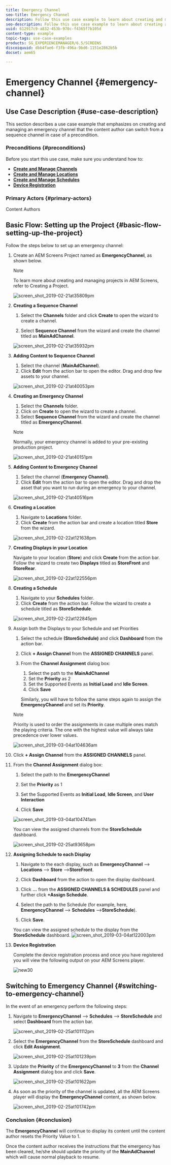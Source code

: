 ```yaml
---
title: Emergency Channel
seo-title: Emergency Channel
description: Follow this use case example to learn about creating and managing an emergency channel that the content author can switch from a sequence channel in case of a precondition.
seo-description: Follow this use case example to learn about creating and managing an emergency channel that the content author can switch from a sequence channel in case of a precondition.
uuid: 612917c9-a832-453b-970c-f4365f7b105d
content-type: example
topic-tags: use-case-examples
products: SG_EXPERIENCEMANAGER/6.5/SCREENS
discoiquuid: dbb4fae6-f3fb-496a-9bd6-1151e2862b5b
docset: aem65

---
```


# Emergency Channel {#emergency-channel}

## Use Case Description {#use-case-description}

This section describes a use case example that emphasizes on creating and managing an emergency channel that the content author can switch from a sequence channel in case of a precondition.

### Preconditions {#preconditions}

Before you start this use case, make sure you understand how to:

* **[Create and Manage Channels](managing-channels.md)**
* **[Create and Manage Locations](managing-locations.md)**
* **[Create and Manage Schedules](managing-schedules.md)**
* **[Device Registration](device-registration.md)**

### Primary Actors {#primary-actors}

Content Authors

## Basic Flow: Setting up the Project {#basic-flow-setting-up-the-project}

Follow the steps below to set up an emergency channel:

1. Create an AEM Screens Project named as **EmergencyChannel**, as shown below.

   >[!NOTE]
   >To learn more about creating and managing projects in AEM Screens, refer to Creating a Project.

   ![screen_shot_2019-02-21at35809pm](assets/screen_shot_2019-02-21at35809pm.png)

1. **Creating a Sequence Channel**

    1. Select the **Channels** folder and click **Create** to open the wizard to create a channel.

    1. Select **Sequence Channel** from the wizard and create the channel titled as **MainAdChannel**.

   ![screen_shot_2019-02-21at35932pm](assets/screen_shot_2019-02-21at35932pm.png)

1. **Adding Content to Sequence Channel**

    1. Select the channel (**MainAdChannel**).
    1. Click **Edit** from the action bar to open the editor. Drag and drop few assets to your channel.

   ![screen_shot_2019-02-21at40053pm](assets/screen_shot_2019-02-21at40053pm.png)

1. **Creating an Emergency Channel**

    1. Select the **Channels** folder.
    1. Click on **Create** to open the wizard to create a channel.
    1. Select **Sequence Channel** from the wizard and create the channel titled as **EmergencyChannel**.

   >[!NOTE]
   >
   >Normally, your emergency channel is added to your pre-existing production project.

   ![screen_shot_2019-02-21at40151pm](assets/screen_shot_2019-02-21at40151pm.png)

1. **Adding Content to Emergency Channel**

    1. Select the channel (**Emergency Channel)**.
    1. Click **Edit** from the action bar to open the editor. Drag and drop the asset that you want to run during an emergency to your channel.

   ![screen_shot_2019-02-21at40516pm](assets/screen_shot_2019-02-21at40516pm.png)

1. **Creating a Location**

    1. Navigate to **Locations** folder.
    1. Click **Create** from the action bar and create a location titled **Store** from the wizard.

   ![screen_shot_2019-02-22at121638pm](assets/screen_shot_2019-02-22at121638pm.png)

1. **Creating Displays in your Location**

   Navigate to your location (**Store**) and click **Create** from the action bar. Follow the wizard to create two **Displays** titled as **StoreFront** and **StoreRear**.

   ![screen_shot_2019-02-22at122556pm](assets/screen_shot_2019-02-22at122556pm.png)

1. **Creating a Schedule**

    1. Navigate to your **Schedules** folder.
    1. Click **Create** from the action bar. Follow the wizard to create a schedule titled as **StoreSchedule**.

   ![screen_shot_2019-02-22at122845pm](assets/screen_shot_2019-02-22at122845pm.png)

1. Assign both the Displays to your Schedule and set Priorities

    1. Select the schedule **(StoreSchedule)** and click **Dashboard** from the action bar.

    1. Click **+ Assign Channel** from the **ASSIGNED CHANNELS** panel.

    1. From the **Channel Assignment** dialog box:

        1. Select the path to the **MainAdChannel**
        1. Set the **Priority** as 2
        1. Set the Supported Events as **Initial Load** and **Idle Screen**.
        1. Click **Save**

       Similarly, you will have to follow the same steps again to assign the **EmergencyChannel** and set its **Priority**.

   >[!NOTE]
   >
   >Priority is used to order the assignments in case multiple ones match the playing criteria. The one with the highest value will always take precedence over lower values.

   ![screen_shot_2019-03-04at104636am](assets/screen_shot_2019-03-04at104636am.png)

1. Click **+ Assign Channel** from the **ASSIGNED CHANNELS** panel.

1. From the **Channel Assignment** dialog box:

    1. Select the path to the **EmergencyChannel**
    1. Set the **Priority** as 1

    1. Set the Supported Events as **Initial Load**, **Idle Screen**, and **User Interaction**

    1. Click **Save**

   ![screen_shot_2019-03-04at104741am](assets/screen_shot_2019-03-04at104741am.png)

   You can view the assigned channels from the **StoreSchedule** dashboard.

   ![screen_shot_2019-02-25at93658pm](assets/screen_shot_2019-02-25at93658pm.png)

1. **Assigning Schedule to each Display**

    1. Navigate to the each display, such as **EmergencyChannel** --&gt; **Locations** --&gt; **Store** --&gt;**StoreFront**.

    1. Click **Dashboard** from the action to open the display dashboard.
    1. Click **...** from the **ASSIGNED CHANNELS & SCHEDULES** panel and further click **+Assign Schedule**.

    1. Select the path to the Schedule (for example, here, **EmergencyChannel** --&gt; **Schedules** --&gt;**StoreSchedule**).

    1. Click **Save**.

   You can view the assigned schedule to the display from the **StoreSchedule** dashboard.
   ![screen_shot_2019-03-04at122003pm](assets/screen_shot_2019-03-04at122003pm.png)

1. **Device Registration**

   Complete the device registration process and once you have registered you will view the following output on your AEM Screens player.

   ![new30](assets/new30.gif)

## Switching to Emergency Channel {#switching-to-emergency-channel}

In the event of an emergency perform the following steps:

1. Navigate to **EmergencyChannel** --&gt; **Schedules** --&gt; **StoreSchedule** and select **Dashboard** from the action bar.

   ![screen_shot_2019-02-25at101112pm](assets/screen_shot_2019-02-25at101112pm.png)

1. Select the **EmergencyChannel** from the **StoreSchedule** dashboard and click **Edit Assignment**.

   ![screen_shot_2019-02-25at101239pm](assets/screen_shot_2019-02-25at101239pm.png)

1. Update the **Priority** of the **EmergencyChannel** to **3** from the **Channel Assignment** dialog box and click **Save**.

   ![screen_shot_2019-02-25at101622pm](assets/screen_shot_2019-02-25at101622pm.png)

1. As soon as the priority of the channel is updated, all the AEM Screens player will display the **EmergencyChannel** content, as shown below.

   ![screen_shot_2019-02-25at101742pm](assets/screen_shot_2019-02-25at101742pm.png)

### Conclusion {#conclusion}

The **EmergencyChannel** will continue to display its content until the content author resets the Priority Value to 1.

Once the content author receives the instructions that the emergency has been cleared, he/she should update the priority of the **MainAdChannel** which will cause normal playback to resume.
